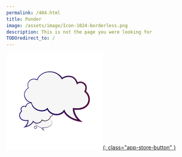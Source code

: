 ```yaml
---
permalink: /404.html
title: Ponder
image: /assets/image/Icon-1024-borderless.png
description: This is not the page you were looking for
TODOredirect_to: /
---
```



[![Home](/assets/image/Icon-transparent-256.png){: class="app-store-button" }](/)

